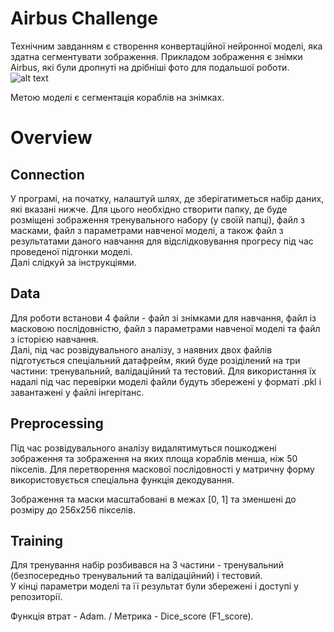 # Airbus Challenge

Технічним завданням є створення конвертаційної нейронної моделі, яка здатна сегментувати зображення. Прикладом зображення є знімки Airbus, які були дропнуті на дрібніші фото для подальшої роботи. \
![alt text](https://github.com/[username]/[reponame]/blob/[branch]/image.jpg?raw=true)

Метою моделі є сегментація кораблів на знімках.

# Overview

## Connection
У програмі, на початку, налаштуй шлях, де зберігатиметься набір даних, які вказані нижче. Для цього необхідно створити папку, де буде розміщені зображення тренувального набору (у своїй папці), файл з масками, файл з параметрами навченої моделі, а також файл з результатами даного навчання для відслідковування прогресу під час проведеної підгонки моделі. \
Далі слідкуй за інструкціями.

## Data
Для роботи встанови 4 файли - файл зі знімками для навчання, файл із масковою послідовністю, файл з параметрами навченої моделі та файл з історією навчання. \
Далі, під час розвідувального аналізу, з наявних двох файлів підготується спеціальний датафрейм, який буде розіділений на три частини: тренувальний, валідаційний та тестовий. Для використання їх надалі під час перевірки моделі файли будуть збережені у форматі .pkl і завантажені у файлі інгерітанс.

## Preprocessing
Під час розвідувального аналізу видалятимуться пошкоджені зображення та зображення на яких площа кораблів менша, ніж 50 пікселів.
Для перетворення маскової послідовності у матричну форму використовується спеціальна функція декодування.

Зображення та маски масштабовані в межах [0, 1] та зменшені до розміру до 256x256 пікселів. 

## Training
Для тренування набір розбивався на 3 частини - тренувальний (безпосередньо тренувальний та валідаційний) і тестовий. \
У кінці параметри моделі та її результат були збережені і доступі у репозиторії.

Функція втрат - Adam. /
Метрика - Dice_score (F1_score).
